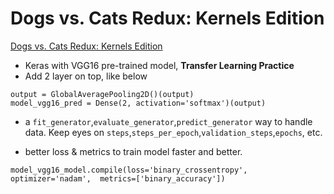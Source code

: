 # Dogs vs. Cats Redux: Kernels Edition

[Dogs vs. Cats Redux: Kernels Edition](https://www.kaggle.com/c/dogs-vs-cats-redux-kernels-edition)

- Keras with VGG16 pre-trained model, **Transfer Learning Practice**
- Add 2 layer on top, like below

```
output = GlobalAveragePooling2D()(output)
model_vgg16_pred = Dense(2, activation='softmax')(output)
```

- a `fit_generator`,`evaluate_generator`,`predict_generator` way to handle data. Keep eyes on `steps`,`steps_per_epoch`,`validation_steps`,`epochs`, etc.

- better loss & metrics to train model faster and better.
```
model_vgg16_model.compile(loss='binary_crossentropy', optimizer='nadam',  metrics=['binary_accuracy'])
```